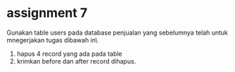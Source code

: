 # assignment 7

Gunakan table users pada database penjualan yang sebelumnya telah untuk mnegerjakan tugas dibawah in\
1. hapus 4 record yang ada pada table
2. krimkan before dan after record dihapus.

